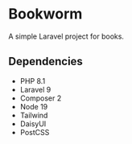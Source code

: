 # Bookworm
A simple Laravel project for books.

## Dependencies
- PHP 8.1
- Laravel 9
- Composer 2
- Node 19
- Tailwind
- DaisyUI
- PostCSS